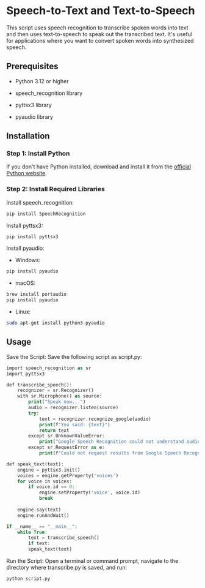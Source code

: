 # Speech-to-Text and Text-to-Speech

This script uses speech recognition to transcribe spoken words into text and then uses text-to-speech to speak out the
transcribed text. It's useful for applications where you want to convert spoken words into synthesized speech.

## Prerequisites

* Python 3.12 or higher

* speech_recognition library

* pyttsx3 library

* pyaudio library

## Installation

### Step 1: Install Python

If you don't have Python installed, download and install it from
the [official Python website](https://www.python.org/downloads/).

### Step 2: Install Required Libraries

Install speech_recognition:

```sh
pip install SpeechRecognition
```

Install pyttsx3:

```sh
pip install pyttsx3
```

Install pyaudio:

* Windows:

```sh
pip install pyaudio
```

* macOS:

```sh
brew install portaudio
pip install pyaudio
```

* Linux:

```sh
sudo apt-get install python3-pyaudio
```

## Usage

Save the Script: Save the following script as script.py:

```php
import speech_recognition as sr
import pyttsx3

def transcribe_speech():
    recognizer = sr.Recognizer()
    with sr.Microphone() as source:
        print("Speak now...")
        audio = recognizer.listen(source)
        try:
            text = recognizer.recognize_google(audio)
            print(f"You said: {text}")
            return text
        except sr.UnknownValueError:
            print("Google Speech Recognition could not understand audio")
        except sr.RequestError as e:
            print(f"Could not request results from Google Speech Recognition service; {e}")

def speak_text(text):
    engine = pyttsx3.init()
    voices = engine.getProperty('voices')
    for voice in voices:
        if voice.id == 0:
            engine.setProperty('voice', voice.id)
            break
            
    engine.say(text)
    engine.runAndWait()

if __name__ == "__main__":
    while True:
        text = transcribe_speech()
        if text:
        speak_text(text)
```

Run the Script: Open a terminal or command prompt, navigate to the directory where transcribe.py is saved, and run:

```sh
python script.py
```
